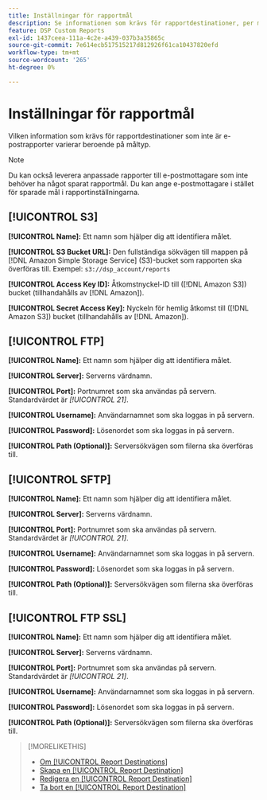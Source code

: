 ```yaml
---
title: Inställningar för rapportmål
description: Se informationen som krävs för rapportdestinationer, per måltyp.
feature: DSP Custom Reports
exl-id: 1437ceea-111a-4c2e-a439-037b3a35865c
source-git-commit: 7e614ecb517515217d812926f61ca10437820efd
workflow-type: tm+mt
source-wordcount: '265'
ht-degree: 0%

---
```


# Inställningar för rapportmål

Vilken information som krävs för rapportdestinationer som inte är e-postrapporter varierar beroende på måltyp.

>[!NOTE]
>
> Du kan också leverera anpassade rapporter till e-postmottagare som inte behöver ha något sparat rapportmål. Du kan ange e-postmottagare i stället för sparade mål i rapportinställningarna.

## [!UICONTROL S3]

**[!UICONTROL Name]:** Ett namn som hjälper dig att identifiera målet.

**[!UICONTROL S3 Bucket URL]:** Den fullständiga sökvägen till mappen på [!DNL Amazon Simple Storage Service] (S3)-bucket som rapporten ska överföras till. Exempel: `s3://dsp_account/reports`

**[!UICONTROL Access Key ID]:** Åtkomstnyckel-ID till ([!DNL Amazon S3]) bucket (tillhandahålls av [!DNL Amazon]).

**[!UICONTROL Secret Access Key]:** Nyckeln för hemlig åtkomst till ([!DNL Amazon S3]) bucket (tillhandahålls av [!DNL Amazon]).

## [!UICONTROL FTP]

**[!UICONTROL Name]:** Ett namn som hjälper dig att identifiera målet.

**[!UICONTROL Server]:** Serverns värdnamn.

**[!UICONTROL Port]:** Portnumret som ska användas på servern. Standardvärdet är *[!UICONTROL 21]*.

**[!UICONTROL Username]:** Användarnamnet som ska loggas in på servern.

**[!UICONTROL Password]:** Lösenordet som ska loggas in på servern.

**[!UICONTROL Path (Optional)]:** Serversökvägen som filerna ska överföras till.

## [!UICONTROL SFTP]

**[!UICONTROL Name]:** Ett namn som hjälper dig att identifiera målet.

**[!UICONTROL Server]:** Serverns värdnamn.

**[!UICONTROL Port]:** Portnumret som ska användas på servern. Standardvärdet är *[!UICONTROL 21]*.

**[!UICONTROL Username]:** Användarnamnet som ska loggas in på servern.

**[!UICONTROL Password]:** Lösenordet som ska loggas in på servern.

**[!UICONTROL Path (Optional)]:** Serversökvägen som filerna ska överföras till.

## [!UICONTROL FTP SSL]

**[!UICONTROL Name]:** Ett namn som hjälper dig att identifiera målet.

**[!UICONTROL Server]:** Serverns värdnamn.

**[!UICONTROL Port]:** Portnumret som ska användas på servern. Standardvärdet är *[!UICONTROL 21]*.

**[!UICONTROL Username]:** Användarnamnet som ska loggas in på servern.

**[!UICONTROL Password]:** Lösenordet som ska loggas in på servern.

**[!UICONTROL Path (Optional)]:** Serversökvägen som filerna ska överföras till.

>[!MORELIKETHIS]
>
>* [Om [!UICONTROL Report Destinations]](/help/dsp/reports/report-destinations/report-destination-about.md)
>* [Skapa en [!UICONTROL Report Destination]](/help/dsp/reports/report-destinations/report-destination-create.md)
>* [Redigera en [!UICONTROL Report Destination]](/help/dsp/reports/report-destinations/report-destination-edit.md)
>* [Ta bort en [!UICONTROL Report Destination]](/help/dsp/reports/report-destinations/report-destination-delete.md)


